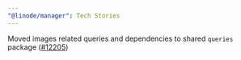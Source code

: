 ```yaml
---
"@linode/manager": Tech Stories
---
```


Moved images related queries and dependencies to shared `queries` package ([#12205](https://github.com/linode/manager/pull/12205))
